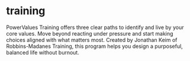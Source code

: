 # training
PowerValues Training offers three clear paths to identify and live by your core values. Move beyond reacting under pressure and start making choices aligned with what matters most. Created by Jonathan Keim of Robbins-Madanes Training, this program helps you design a purposeful, balanced life without burnout.

